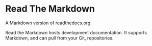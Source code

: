 Read The Markdown
=================

A Markdown version of readthedocs.org

Read the Markdown hosts development documentation. It supports Markdown, and can pull from your Git, repositories.

